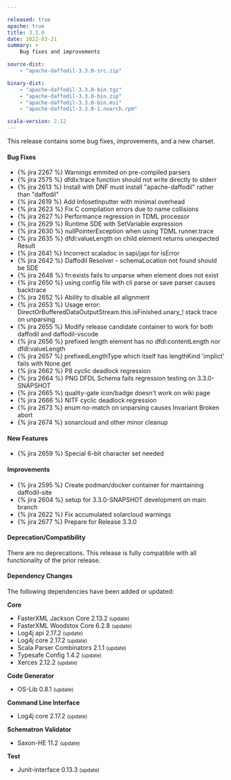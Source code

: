 ```yaml
---

released: true
apache: true
title: 3.3.0
date: 2022-03-21
summary: >
    Bug fixes and improvements

source-dist:
    - "apache-daffodil-3.3.0-src.zip"

binary-dist:
    - "apache-daffodil-3.3.0-bin.tgz"
    - "apache-daffodil-3.3.0-bin.zip"
    - "apache-daffodil-3.3.0-bin.msi"
    - "apache-daffodil-3.3.0-1.noarch.rpm"

scala-version: 2.12
---
```


This release contains some bug fixes, improvements, and a new charset.

#### Bug Fixes

* {% jira 2267 %} Warnings emmited on pre-compiled parsers
* {% jira 2575 %} dfdlx:trace function should not write directly to stderr
* {% jira 2613 %} Install with DNF must install "apache-daffodil" rather than "daffodil"
* {% jira 2619 %} Add InfosetInputter with minimal overhead
* {% jira 2623 %} Fix C compilation errors due to name collisions
* {% jira 2627 %} Performance regression in TDML processor
* {% jira 2629 %} Runtime SDE with SetVariable expression
* {% jira 2630 %} nullPointerException when using TDML runner.trace
* {% jira 2635 %} dfdl:valueLength on child element returns unexpected Result
* {% jira 2641 %} Incorrect scaladoc in sapi/japi for isError
* {% jira 2642 %} Daffodil Resolver - schemaLocation not found should be SDE 
* {% jira 2648 %} fn:exists fails to unparse when element does not exist
* {% jira 2650 %} using config file with cli parse or save parser causes backtrace
* {% jira 2652 %} Ability to disable all alignment
* {% jira 2653 %} Usage error: DirectOrBufferedDataOutputStream.this.isFinished.unary_! stack trace on unparsing
* {% jira 2655 %} Modify release candidate container to work for both daffodil and daffodil-vscode
* {% jira 2656 %} prefixed length element has no dfdl:contentLength nor dfdl:valueLength
* {% jira 2657 %} prefixedLengthType which itself has lengthKind 'implict' fails with None.get
* {% jira 2662 %} P8 cyclic deadlock regression
* {% jira 2664 %} PNG DFDL Schema fails regression testing on 3.3.0-SNAPSHOT
* {% jira 2665 %} quality-gate icon/badge doesn't work on wiki page
* {% jira 2666 %} NITF cyclic deadlock regression 
* {% jira 2673 %} enum no-match on unparsing causes Invariant Broken abort
* {% jira 2674 %} sonarcloud and other minor cleanup

#### New Features

* {% jira 2659 %} Special 6-bit character set needed

#### Improvements

* {% jira 2595 %} Create podman/docker container for maintaining daffodil-site
* {% jira 2604 %} setup for 3.3.0-SNAPSHOT development on main branch
* {% jira 2622 %} Fix accumulated solarcloud warnings
* {% jira 2677 %} Prepare for Release 3.3.0

#### Deprecation/Compatibility

There are no deprecations. This release is fully compatible with all
functionality of the prior release.

#### Dependency Changes

The following dependencies have been added or updated:

**Core**

* FasterXML Jackson Core 2.13.2 <small>(update)</small>
* FasterXML Woodstox Core 6.2.8 <small>(update)</small>
* Log4j api 2.17.2 <small>(update)</small>
* Log4j core 2.17.2 <small>(update)</small>
* Scala Parser Combinators 2.1.1 <small>(update)</small>
* Typesafe Config 1.4.2 <small>(update)</small>
* Xerces 2.12.2 <small>(update)</small>

**Code Generator**

* OS-Lib 0.8.1 <small>(update)</small>

**Command Line Interface**

* Log4j core 2.17.2 <small>(update)</small>

**Schematron Validator**

* Saxon-HE 11.2 <small>(update)</small>

**Test**

* Junit-interface 0.13.3 <small>(update)</small>
